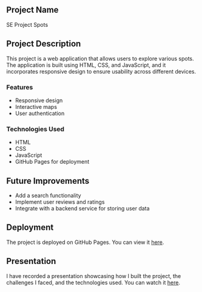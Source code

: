 ## Project Name

SE Project Spots

## Project Description

This project is a web application that allows users to explore various spots. The application is built using HTML, CSS, and JavaScript, and it incorporates responsive design to ensure usability across different devices.

### Features

- Responsive design
- Interactive maps
- User authentication

### Technologies Used

- HTML
- CSS
- JavaScript
- GitHub Pages for deployment

## Future Improvements

- Add a search functionality
- Implement user reviews and ratings
- Integrate with a backend service for storing user data

## Deployment

The project is deployed on GitHub Pages. You can view it [here](https://dancarlton.github.io/se_project_spots/).

## Presentation

I have recorded a presentation showcasing how I built the project, the challenges I faced, and the technologies used. You can watch it [here](https://drive.google.com/file/d/1zAnwOlS6pAHvYUQickymTOcc3dHBb2Oc/view?usp=sharing).
